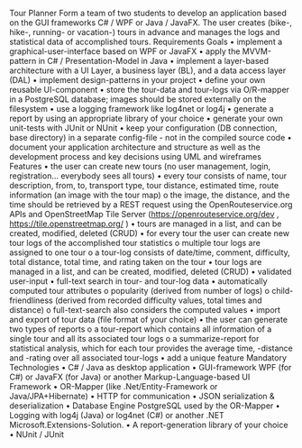 Tour Planner
Form a team of two students to develop an application based on the GUI frameworks C# / WPF or
Java / JavaFX. The user creates (bike-, hike-, running- or vacation-) tours in advance and manages
the logs and statistical data of accomplished tours.
Requirements
Goals
• implement a graphical-user-interface based on WPF or JavaFX
• apply the MVVM-pattern in C# / Presentation-Model in Java
• implement a layer-based architecture with a UI Layer, a business layer (BL), and a data
access layer (DAL)
• implement design-patterns in your project
• define your own reusable UI-component
• store the tour-data and tour-logs via O/R-mapper in a PostgreSQL database; images should
be stored externally on the filesystem
• use a logging framework like log4net or log4j
• generate a report by using an appropriate library of your choice
• generate your own unit-tests with JUnit or NUnit
• keep your configuration (DB connection, base directory) in a separate config-file - not in the
compiled source code
• document your application architecture and structure as well as the development process
and key decisions using UML and wireframes
Features
• the user can create new tours (no user management, login, registration... everybody sees all
tours)
• every tour consists of name, tour description, from, to, transport type, tour distance,
estimated time, route information (an image with the tour map)
o the image, the distance, and the time should be retrieved by a REST request using the
OpenRouteservice.org APIs and OpenStreetMap Tile Server
(https://openrouteservice.org/dev , https://tile.openstreetmap.org/ )
• tours are managed in a list, and can be created, modified, deleted (CRUD)
• for every tour the user can create new tour logs of the accomplished tour statistics
o multiple tour logs are assigned to one tour
o a tour-log consists of date/time, comment, difficulty, total distance, total time, and
rating taken on the tour
• tour logs are managed in a list, and can be created, modified, deleted (CRUD)
• validated user-input
• full-text search in tour- and tour-log data
• automatically computed tour attributes
o popularity (derived from number of logs)
o child-friendliness (derived from recorded difficulty values, total times and distance)
o full-text-search also considers the computed values
• import and export of tour data (file format of your choice)
• the user can generate two types of reports
o a tour-report which contains all information of a single tour and all its associated tour
logs
o a summarize-report for statistical analysis, which for each tour provides the average
time, -distance and -rating over all associated tour-logs
• add a unique feature
Mandatory Technologies
• C# / Java as desktop application
• GUI-framework WPF (for C#) or JavaFX (for Java) or another Markup-Language-based UI
Framework
• OR-Mapper (like .Net/Entity-Framework or Java/JPA+Hibernate)
• HTTP for communication
• JSON serialization & deserialization
• Database Engine PostgreSQL used by the OR-Mapper
• Logging with log4j (Java) or log4net (C#) or another .NET Microsoft.Extensions-Solution.
• A report-generation library of your choice
• NUnit / JUnit
